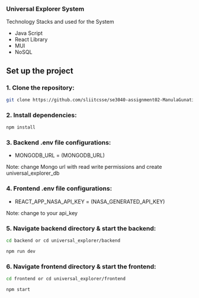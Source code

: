 ### Universal Explorer System

Technology Stacks and used for the System 
 -  Java Script
 -  React Library 
 -  MUI
 -  NoSQL

## Set up the project 

### 1. Clone the repository:

``` bash
git clone https://github.com/sliitcsse/se3040-assignment02-ManulaGunatilleke.git
```

### 2. Install dependencies:

``` bash
npm install 
```

### 3. Backend .env file configurations:

- MONGODB_URL = (MONGODB_URL)

Note: change Mongo url with read write permissions and create universal_explorer_db

### 4. Frontend .env file configurations:

- REACT_APP_NASA_API_KEY = (NASA_GENERATED_API_KEY)

Note: change to your api_key

### 5. Navigate backend directory & start the backend:

``` bash
cd backend or cd universal_explorer/backend

npm run dev
```

### 6. Navigate frontend directory & start the frontend:

``` bash
cd frontend or cd universal_explorer/frontend

npm start
```
